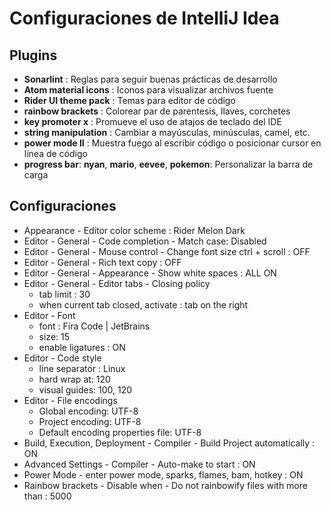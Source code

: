 # Configuraciones de IntelliJ Idea

## Plugins
- **Sonarlint** : Reglas para seguir buenas prácticas de desarrollo
- **Atom material icons** : Iconos para visualizar archivos fuente
- **Rider UI theme pack** : Temas para editor de código
- **rainbow brackets** : Colorear par de parentesis, llaves, corchetes
- **key promoter x** : Promueve el uso de atajos de teclado del IDE
- **string manipulation** : Cambiar a mayúsculas, minúsculas, camel, etc.
- **power mode II** : Muestra fuego al escribir código o posicionar cursor en línea de código
- **progress bar**: **nyan**, **mario**, **eevee**, **pokemon**: Personalizar la barra de carga


## Configuraciones
- Appearance - Editor color scheme : Rider Melon Dark
- Editor - General - Code completion - Match case: Disabled
- Editor - General - Mouse control - Change font size ctrl + scroll : OFF
- Editor - General - Rich text copy : OFF
- Editor - General - Appearance - Show white spaces : ALL ON
- Editor - General - Editor tabs - Closing policy
	- tab limit : 30
	- when current tab closed, activate : tab on the right
- Editor - Font
	- font : Fira Code | JetBrains
	- size: 15
	- enable ligatures : ON
- Editor - Code style
	- line separator : Linux
	- hard wrap at: 120
	- visual guides: 100, 120
- Editor - File encodings
	- Global encoding: UTF-8
	- Project encoding: UTF-8
	- Default encoding properties file: UTF-8
- Build, Execution, Deployment - Compiler - Build Project automatically : ON
- Advanced Settings - Compiler - Auto-make to start : ON
- Power Mode - enter power mode, sparks, flames, bam, hotkey : ON
- Rainbow brackets - Disable when - Do not rainbowify files with more than : 5000


